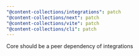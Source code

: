 ```yaml
---
"@content-collections/integrations": patch
"@content-collections/next": patch
"@content-collections/vite": patch
"@content-collections/cli": patch
---
```


Core should be a peer dependency of integrations
